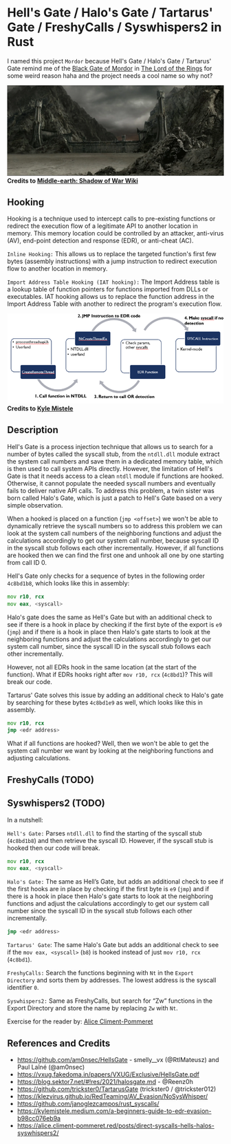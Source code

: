 # Hell's Gate / Halo's Gate / Tartarus' Gate / FreshyCalls / Syswhispers2 in Rust

I named this project `Mordor` because Hell's Gate / Halo's Gate / Tartarus' Gate remind me of the [Black Gate of Mordor](https://shadowofwar.fandom.com/wiki/Black_Gate) in [The Lord of the Rings](https://en.wikipedia.org/wiki/The_Lord_of_the_Rings_(film_series)) for some weird reason haha and the project needs a cool name so why not?

![BlackGate](./blackgate.png)
**Credits to [Middle-earth: Shadow of War Wiki](https://shadowofwar.fandom.com/wiki/Black_Gate)**

## Hooking

Hooking is a technique used to intercept calls to pre-existing functions or redirect the execution flow of a legitimate API to another location in memory. This memory location could be controlled by an attacker, anti-virus (AV), end-point detection and response (EDR), or anti-cheat (AC).

`Inline Hooking:` This allows us to replace the targeted function's first few bytes (assembly instructions) with a jump instruction to redirect execution flow to another location in memory.

`Import Address Table Hooking (IAT hooking):` The Import Address table is a lookup table of function pointers for functions imported from DLLs or executables. IAT hooking allows us to replace the function address in the Import Address Table with another to redirect the program's execution flow.

![BlackGate](./hooking.png)
**Credits to [Kyle Mistele](https://kylemistele.medium.com/a-beginners-guide-to-edr-evasion-b98cc076eb9a)**

## Description

Hell's Gate is a process injection technique that allows us to search for a number of bytes called the syscall stub, from the `ntdll.dll` module extract the system call numbers and save them in a dedicated memory table, which is then used to call system APIs directly. However, the limitation of Hell's Gate is that it needs access to a clean `ntdll` module if functions are hooked. Otherwise, it cannot populate the needed syscall numbers and eventually fails to deliver native API calls. To address this problem, a twin sister was born called Halo's Gate, which is just a patch to Hell's Gate based on a very simple observation.

When a hooked is placed on a function (`jmp <offset>`) we won't be able to dynamically retrieve the syscall numbers so to address this problem we can look at the system call numbers of the neighboring functions and adjust the calculations accordingly to get our system call number, because syscall ID in the syscall stub follows each other incrementally. However, if all functions are hooked then we can find the first one and unhook all one by one starting from call ID 0.


Hell's Gate only checks for a sequence of bytes in the following order `4c8bd1b8`, which looks like this in assembly:

```asm
mov r10, rcx
mov eax, <syscall>
```

Halo's gate does the same as Hell's Gate but with an additional check to see if there is a hook in place by checking if the first byte of the export is `e9` (`jmp`) and if there is a hook in place then Halo's gate starts to look at the neighboring functions and adjust the calculations accordingly to get our system call number, since the syscall ID in the syscall stub follows each other incrementally.

However, not all EDRs hook in the same location (at the start of the function). What if EDRs hooks right after `mov r10, rcx` (`4c8bd1`)? This will break our code.

Tartarus' Gate solves this issue by adding an additional check to Halo's gate by searching for these bytes `4c8bd1e9` as well, which looks like this in assembly.

```asm
mov r10, rcx
jmp <edr address>
```

What if all functions are hooked? Well, then we won't be able to get the system call number we want by looking at the neighboring functions and adjusting calculations.

## FreshyCalls (TODO)

## Syswhispers2 (TODO)


In a nutshell:

`Hell's Gate:` Parses `ntdll.dll` to find the starting of the syscall stub (`4c8bd1b8`) and then retrieve the syscall ID. However, if the syscall stub is hooked then our code will break.

```asm
mov r10, rcx
mov eax, <syscall>
```

`Halo's Gate:` The same as Hell’s Gate, but adds an additional check to see if the first hooks are in place by checking if the first byte is `e9` (`jmp`) and if there is a hook in place then Halo's gate starts to look at the neighboring functions and adjust the calculations accordingly to get our system call number since the syscall ID in the syscall stub follows each other incrementally.

```asm
jmp <edr address>
```

`Tartarus' Gate`: The same Halo's Gate but adds an additional check to see if the `mov eax, <syscall>` (`b8`) is hooked instead of just `mov r10, rcx` (`4c8bd1`).

`FreshyCalls:` Search the functions beginning with `Nt` in the `Export Directory` and sorts them by addresses. The lowest address is the syscall identifier `0`.

`Syswhispers2:` Same as FreshyCalls, but search for “Zw” functions in the Export Directory and store the name by replacing `Zw` with `Nt`.


Exercise for the reader by: [Alice Climent-Pommeret](https://alice.climent-pommeret.red/posts/direct-syscalls-hells-halos-syswhispers2/)


## References and Credits

* https://github.com/am0nsec/HellsGate - smelly__vx (@RtlMateusz) and Paul Laîné (@am0nsec)
* https://vxug.fakedoma.in/papers/VXUG/Exclusive/HellsGate.pdf
* https://blog.sektor7.net/#!res/2021/halosgate.md - @Reenz0h
* https://github.com/trickster0/TartarusGate (trickster0 / @trickster012)
* https://klezvirus.github.io/RedTeaming/AV_Evasion/NoSysWhisper/
* https://github.com/janoglezcampos/rust_syscalls/
* https://kylemistele.medium.com/a-beginners-guide-to-edr-evasion-b98cc076eb9a
* https://alice.climent-pommeret.red/posts/direct-syscalls-hells-halos-syswhispers2/
